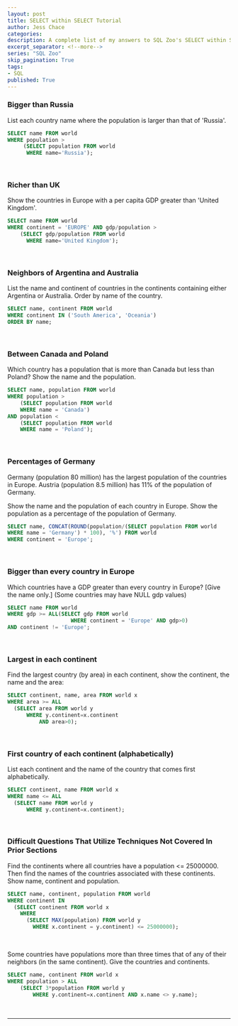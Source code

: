 ```yaml
---
layout: post
title: SELECT within SELECT Tutorial
author: Jess Chace
categories: 
description: A complete list of my answers to SQL Zoo's SELECT within SELECT Tutorial.  Part of a series of SQL Zoo tutorials.
excerpt_separator: <!--more-->
series: "SQL Zoo"
skip_pagination: True
tags:
- SQL
published: True
---
```


### Bigger than Russia
List each country name where the population is larger than that of 'Russia'.

```sql
SELECT name FROM world
WHERE population >
     (SELECT population FROM world
      WHERE name='Russia');
```
<br>

### Richer than UK
Show the countries in Europe with a per capita GDP greater than 'United Kingdom'.

```sql
SELECT name FROM world
WHERE continent = 'EUROPE' AND gdp/population >
    (SELECT gdp/population FROM world
      WHERE name='United Kingdom');
```
<br>

### Neighbors of Argentina and Australia

List the name and continent of countries in the continents containing either Argentina or Australia. Order by name of the country.

```sql
SELECT name, continent FROM world
WHERE continent IN ('South America', 'Oceania')
ORDER BY name;
```
<br>

### Between Canada and Poland

Which country has a population that is more than Canada but less than Poland? Show the name and the population.

```sql
SELECT name, population FROM world
WHERE population >
    (SELECT population FROM world
    WHERE name = 'Canada')
AND population <
    (SELECT population FROM world
    WHERE name = 'Poland');
```
<br>

### Percentages of Germany

Germany (population 80 million) has the largest population of the countries in Europe. Austria (population 8.5 million) has 11% of the population of Germany.

Show the name and the population of each country in Europe. Show the population as a percentage of the population of Germany.

```sql
SELECT name, CONCAT(ROUND(population/(SELECT population FROM world
WHERE name = 'Germany') * 100), '%') FROM world
WHERE continent = 'Europe';
```
<br>

### Bigger than every country in Europe

Which countries have a GDP greater than every country in Europe? [Give the name only.] (Some countries may have NULL gdp values)

```sql
SELECT name FROM world
WHERE gdp >= ALL(SELECT gdp FROM world
                    WHERE continent = 'Europe' AND gdp>0)
AND continent != 'Europe';
```
<br>

### Largest in each continent

Find the largest country (by area) in each continent, show the continent, the name and the area:

```sql
SELECT continent, name, area FROM world x
WHERE area >= ALL
  (SELECT area FROM world y
      WHERE y.continent=x.continent
          AND area>0);
```
<br>

### First country of each continent (alphabetically)

List each continent and the name of the country that comes first alphabetically.

```sql
SELECT continent, name FROM world x
WHERE name <= ALL
  (SELECT name FROM world y
      WHERE y.continent=x.continent);
```
<br>

### Difficult Questions That Utilize Techniques Not Covered In Prior Sections

Find the continents where all countries have a population <= 25000000. Then find the names of the countries associated with these continents. Show name, continent and population.

```sql
SELECT name, continent, population FROM world
WHERE continent IN
  (SELECT continent FROM world x
    WHERE
      (SELECT MAX(population) FROM world y
        WHERE x.continent = y.continent) <= 25000000);
```
<br>

Some countries have populations more than three times that of any of their neighbors (in the same continent). Give the countries and continents.

```sql
SELECT name, continent FROM world x
WHERE population > ALL
	(SELECT 3*population FROM world y
		WHERE y.continent=x.continent AND x.name <> y.name);
```
<br>

---
